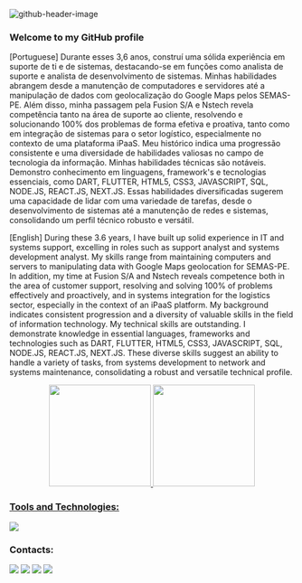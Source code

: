 ![github-header-image](https://user-images.githubusercontent.com/56963289/170269328-e2db4fde-9ea4-463b-b3f0-dca948882949.png)

### Welcome to my GitHub profile

[Portuguese]
Durante esses 3,6 anos, construí uma sólida experiência em suporte de ti e de sistemas, destacando-se em funções como analista de suporte e analista de desenvolvimento de sistemas. Minhas habilidades abrangem desde a manutenção de computadores e servidores até a manipulação de dados com geolocalização do Google Maps pelos SEMAS-PE. Além disso, minha passagem pela Fusion S/A e Nstech revela competência tanto na área de suporte ao cliente, resolvendo e solucionando 100% dos problemas de forma efetiva e proativa, tanto como em integração de sistemas para o setor logístico, especialmente no contexto de uma plataforma iPaaS. Meu histórico indica uma progressão consistente e uma diversidade de habilidades valiosas no campo de tecnologia da informação. Minhas habilidades técnicas são notáveis. Demonstro conhecimento em linguagens, framework's e tecnologias essenciais, como DART, FLUTTER, HTML5, CSS3, JAVASCRIPT, SQL, NODE.JS, REACT.JS, NEXT.JS. Essas habilidades diversificadas sugerem uma capacidade de lidar com uma variedade de tarefas, desde o desenvolvimento de sistemas até a manutenção de redes e sistemas, consolidando um perfil técnico robusto e versátil.

[English]
During these 3.6 years, I have built up solid experience in IT and systems support, excelling in roles such as support analyst and systems development analyst. My skills range from maintaining computers and servers to manipulating data with Google Maps geolocation for SEMAS-PE. In addition, my time at Fusion S/A and Nstech reveals competence both in the area of customer support, resolving and solving 100% of problems effectively and proactively, and in systems integration for the logistics sector, especially in the context of an iPaaS platform. My background indicates consistent progression and a diversity of valuable skills in the field of information technology. My technical skills are outstanding. I demonstrate knowledge in essential languages, frameworks and technologies such as DART, FLUTTER, HTML5, CSS3, JAVASCRIPT, SQL, NODE.JS, REACT.JS, NEXT.JS. These diverse skills suggest an ability to handle a variety of tasks, from systems development to network and systems maintenance, consolidating a robust and versatile technical profile.

<div align = "center">
<a href="https://github.com/leandrucarvalho">
<img height="180em" src="https://github-readme-stats.vercel.app/api/top-langs/?username=leandrucarvalho&layout=compact&langs_count=7&theme=dracula"/>
<img height="180em" src="https://github-readme-stats.vercel.app/api?username=leandrucarvalho&show_icons=true&theme=dracula&include_all_commits=true&count_private=true"/>
</div>
          
### Tools and Technologies:
<div>
<p align="left">
  <a href="https://skillicons.dev">
    <img src="https://skillicons.dev/icons?i=git,vscode,docker,html,css,tailwind,js,nodejs,ts,react,nextjs,dart,flutter,mysql,prisma,postgres,vercel,postman,firebase,azure" />
  </a>
</p>
</div>
          
### Contacts:

<div>
<a href="https://www.instagram.com/29_carvalho/" target="_blank"><img src="https://img.shields.io/badge/-Instagram-%23E4405F?style=for-the-badge&logo=instagram&logoColor=white" target="_blank"></a>
<a href = "mailto:leandrucs@gmail.com"><img src="https://img.shields.io/badge/Gmail-D14836?style=for-the-badge&logo=gmail&logoColor=white" target="_blank"></a>
<a href="https://www.linkedin.com/in/leandro-c-s/" target="_blank"><img src="https://img.shields.io/badge/-LinkedIn-%230077B5?style=for-the-badge&logo=linkedin&logoColor=white" target="_blank"></a>
<a href="https://www.dio.me/users/leandrucs" target="_blank"><img src="https://img.shields.io/badge/-Meu%20Perfil%20na%20DIO-30A3DC?style=for-the-badge" target="_blank"></a>
</div>
